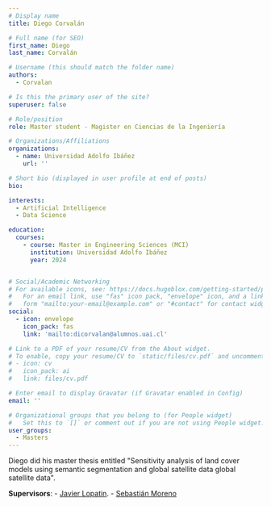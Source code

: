 ```yaml
---
# Display name
title: Diego Corvalán

# Full name (for SEO)
first_name: Diego
last_name: Corvalán

# Username (this should match the folder name)
authors:
  - Corvalan

# Is this the primary user of the site?
superuser: false

# Role/position
role: Master student - Magister en Ciencias de la Ingeniería

# Organizations/Affiliations
organizations:
  - name: Universidad Adolfo Ibáñez
    url: ''

# Short bio (displayed in user profile at end of posts)
bio: 

interests:
  - Artificial Intelligence
  - Data Science

education:
  courses:
    - course: Master in Engineering Sciences (MCI)
      institution: Universidad Adolfo Ibáñez
      year: 2024


# Social/Academic Networking
# For available icons, see: https://docs.hugoblox.com/getting-started/page-builder/#icons
#   For an email link, use "fas" icon pack, "envelope" icon, and a link in the
#   form "mailto:your-email@example.com" or "#contact" for contact widget.
social:
  - icon: envelope
    icon_pack: fas
    link: 'mailto:dicorvalan@alumnos.uai.cl'

# Link to a PDF of your resume/CV from the About widget.
# To enable, copy your resume/CV to `static/files/cv.pdf` and uncomment the lines below.
# - icon: cv
#   icon_pack: ai
#   link: files/cv.pdf

# Enter email to display Gravatar (if Gravatar enabled in Config)
email: ''

# Organizational groups that you belong to (for People widget)
#   Set this to `[]` or comment out if you are not using People widget.
user_groups:
  - Masters
---
```


Diego did his master thesis entitled "Sensitivity analysis of land cover models using semantic segmentation and global satellite data global satellite data".

**Supervisors**: - [Javier Lopatin](https://www.javierlopatin.com/author/javier-lopatin/).
                 - [Sebastián Moreno](https://www.javierlopatin.com/author/sebastian-moreno-a/)
